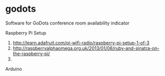 godots
======

Software for GoDots conference room availability indicator

Raspberry Pi Setup
1. http://learn.adafruit.com/pi-wifi-radio/raspberry-pi-setup-1-of-3
2. http://raspberryalphaomega.org.uk/2013/01/08/ruby-and-sinatra-on-the-raspberry-pi/
3. 


Arduino

